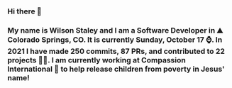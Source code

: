 ### Hi there 👋

### My name is Wilson Staley and I am a Software Developer in ⛰ Colorado Springs, CO.  It is currently Sunday, October 17 ⌚. In 2021 I have made 250 commits, 87 PRs, and contributed to 22 projects 👨‍💻. I am currently working at Compassion International 🏢 to help release children from poverty in Jesus' name!